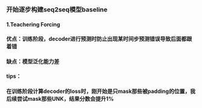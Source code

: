 ### 开始逐步构建seq2seq模型baseline
#### 1.Teachering Forcing
#### 优点：训练阶段，decoder进行预测时防止出现某时间步预测错误导致后面都跟着错
#### 缺点：模型泛化能力差


#### tips：
#### 在训练阶段计算decoder的loss时，刚开始是只mask那些被padding的位置，我后续尝试mask那些UNK，结果分数会提升1%
